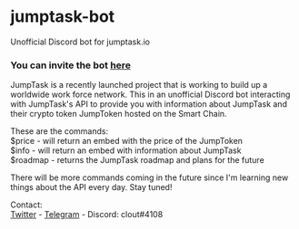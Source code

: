 # jumptask-bot
Unofficial Discord bot for jumptask.io
### You can invite the bot [here](https://discord.com/oauth2/authorize?client_id=936307386447188039&permissions=117760&scope=bot)

JumpTask is a recently launched project that is working to build up a worldwide work force network. This in an unofficial Discord bot interacting with JumpTask's API to provide you with information about JumpTask and their crypto token JumpToken hosted on the Smart Chain.

These are the commands:<br>
$price - will return an embed with the price of the JumpToken<br>
$info - will return an embed with information about JumpTask<br>
$roadmap - returns the JumpTask roadmap and plans for the future

There will be more commands coming in the future since I'm learning new things about the API every day. Stay tuned!

Contact:<br>
[Twitter](https://twitter.com/341jasper) - [Telegram](https://t.me/rcntly) - Discord: clout#4108

